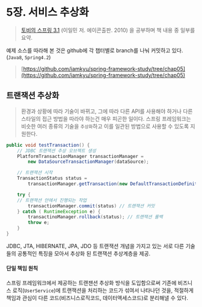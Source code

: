 # 5장. 서비스 추상화

> [토비의 스프링 3.1](http://book.naver.com/bookdb/book_detail.nhn?bid=7006516) (이일민 저. 에이콘출판. 2010) 을 공부하며 책 내용 중 일부를 요약.

예제 소스를 따라해 본 것은  github에  각 챕터별로 branch를 나눠 커밋하고 있다. (`Java8`, `Spring4.2`)
> [https://github.com/iamkyu/spring-framework-study/tree/chap05](https://github.com/iamkyu/spring-framework-study/tree/chap05)

## 트랜잭션 추상화

> 환경과 상황에 따라 기술이 바뀌고, 그에 따라 다른 API를 사용해야 하거나 다른 스타일의 접근 방법을 따라야 하는건 매우 피곤한 일이다. 스프링 프레임워크는 비슷한 여러 종류의 기술을 `추상화`하고 이를 일관된 방법으로 사용할 수 있도록 지원한다.

```java
public void testTransaction() {
    // JDBC 트랜잭션 추상 오브젝트 생성
    PlatformTransactionManager transactionManager =
        new DataSourceTransactionManager(dataSource);

    // 트랜잭션 시작
    TransactionStatus status =
        transactionManager.getTransaction(new DefaultTransactionDefinition());

    try {
    // 트랜잭션 안에서 진행되는 작업
        transactionManager.commit(status) // 트랜잭션 커밋
    } catch ( RuntimeException e) {
        transactinoManager.rollback(status); // 트랜잭션 롤백
        throw e;
    }
}
```

JDBC, JTA, HIBERNATE, JPA, JDO 등 트랜잭션 개념을 가지고 있는 서로 다른 기술들의 공통적인 특징을 모아서 추상화 된 트랜잭션 추상계층을 제공.

#### 단일 책임 원칙

스프링 프레임워크에서 제공하는 트랜잰션 추상화 방식을 도입함으로써 기존에 비즈니스 로직(`UserService`)에 트랜잭션을 처리하는 코드가 섞여서 나타나던 것을, 적절하게 책임과 관심이 다른 코드(비즈니스로직코드, 데이터액세스코드)로 분리해낼 수 있다.